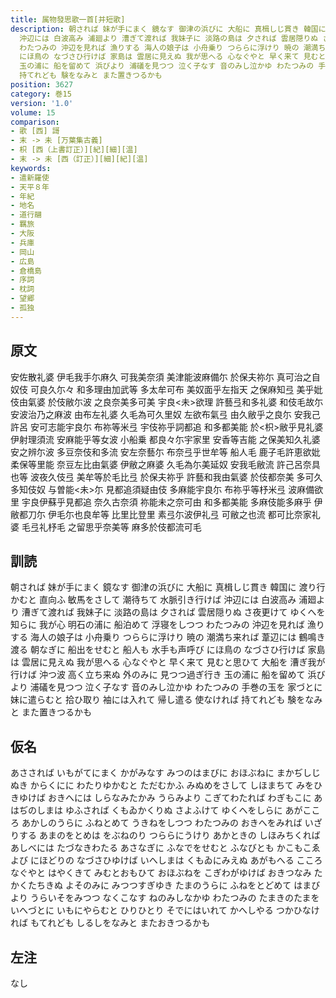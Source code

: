 ```yaml
---
title: 属物發思歌一首[并短歌]
description: 朝されば 妹が手にまく 鏡なす 御津の浜びに 大船に 真楫しじ貫き 韓国に 渡り行かむと 直向ふ 敏馬をさして 潮待ちて 水脈引き行けば
  沖辺には 白波高み 浦廻より 漕ぎて渡れば 我妹子に 淡路の島は 夕されば 雲居隠りぬ さ夜更けて ゆくへを知らに 我が心 明石の浦に 船泊めて 浮寝をしつつ
  わたつみの 沖辺を見れば 漁りする 海人の娘子は 小舟乗り つららに浮けり 暁の 潮満ち来れば 葦辺には 鶴鳴き渡る 朝なぎに 船出をせむと 船人も 水手も声呼び
  にほ鳥の なづさひ行けば 家島は 雲居に見えぬ 我が思へる 心なぐやと 早く来て 見むと思ひて 大船を 漕ぎ我が行けば 沖つ波 高く立ち来ぬ 外のみに 見つつ過ぎ行き
  玉の浦に 船を留めて 浜びより 浦礒を見つつ 泣く子なす 音のみし泣かゆ わたつみの 手巻の玉を 家づとに 妹に遣らむと 拾ひ取り 袖には入れて 帰し遣る 使なければ
  持てれども 験をなみと また置きつるかも
position: 3627
category: 巻15
version: '1.0'
volume: 15
comparison:
- 歌 [西] 謌
- 末 -> 未 [万葉集古義]
- 枳 [西（上書訂正）][紀][細][温]
- 末 -> 未 [西（訂正）][細][紀][温]
keywords:
- 遣新羅使
- 天平８年
- 年紀
- 地名
- 道行翮
- 羈旅
- 大阪
- 兵庫
- 岡山
- 広島
- 倉橋島
- 序詞
- 枕詞
- 望郷
- 孤独
---
```


## 原文

安佐散礼婆 伊毛我手尓麻久 可我美奈須 美津能波麻備尓 於保夫祢尓 真可治之自奴伎 可良久尓々 和多理由加武等 多太牟可布 美奴面乎左指天 之保麻知弖 美乎妣伎由氣婆 於伎敝尓波 之良奈美多可美 宇良<未>欲理 許藝弖和多礼婆 和伎毛故尓 安波治乃之麻波 由布左礼婆 久毛為可久里奴 左欲布氣弖 由久敝乎之良尓 安我己許呂 安可志能宇良尓 布祢等米弖 宇伎祢乎詞都追 和多都美能 於<枳>敝乎見礼婆 伊射理須流 安麻能乎等女波 小船乗 都良々尓宇家里 安香等吉能 之保美知久礼婆 安之辨尓波 多豆奈伎和多流 安左奈藝尓 布奈弖乎世牟等 船人毛 鹿子毛許恵欲妣 柔保等里能 奈豆左比由氣婆 伊敝之麻婆 久毛為尓美延奴 安我毛敝流 許己呂奈具也等 波夜久伎弖 美牟等於毛比弖 於保夫祢乎 許藝和我由氣婆 於伎都奈美 多可久多知伎奴 与曽能<未>尓 見都追須疑由伎 多麻能宇良尓 布祢乎等杼米弖 波麻備欲里 宇良伊蘇乎見都追 奈久古奈須 祢能未之奈可由 和多都美能 多麻伎能多麻乎 伊敝都刀尓 伊毛尓也良牟等 比里比登里 素弖尓波伊礼弖 可敝之也流 都可比奈家礼婆 毛弖礼杼毛 之留思乎奈美等 麻多於伎都流可毛

## 訓読

朝されば 妹が手にまく 鏡なす 御津の浜びに 大船に 真楫しじ貫き 韓国に 渡り行かむと 直向ふ 敏馬をさして 潮待ちて 水脈引き行けば 沖辺には 白波高み 浦廻より 漕ぎて渡れば 我妹子に 淡路の島は 夕されば 雲居隠りぬ さ夜更けて ゆくへを知らに 我が心 明石の浦に 船泊めて 浮寝をしつつ わたつみの 沖辺を見れば 漁りする 海人の娘子は 小舟乗り つららに浮けり 暁の 潮満ち来れば 葦辺には 鶴鳴き渡る 朝なぎに 船出をせむと 船人も 水手も声呼び にほ鳥の なづさひ行けば 家島は 雲居に見えぬ 我が思へる 心なぐやと 早く来て 見むと思ひて 大船を 漕ぎ我が行けば 沖つ波 高く立ち来ぬ 外のみに 見つつ過ぎ行き 玉の浦に 船を留めて 浜びより 浦礒を見つつ 泣く子なす 音のみし泣かゆ わたつみの 手巻の玉を 家づとに 妹に遣らむと 拾ひ取り 袖には入れて 帰し遣る 使なければ 持てれども 験をなみと また置きつるかも

## 仮名

あさされば いもがてにまく かがみなす みつのはまびに おほぶねに まかぢしじぬき からくにに わたりゆかむと ただむかふ みぬめをさして しほまちて みをひきゆけば おきへには しらなみたかみ うらみより こぎてわたれば わぎもこに あはぢのしまは ゆふされば くもゐかくりぬ さよふけて ゆくへをしらに あがこころ あかしのうらに ふねとめて うきねをしつつ わたつみの おきへをみれば いざりする あまのをとめは をぶねのり つららにうけり あかときの しほみちくれば あしべには たづなきわたる あさなぎに ふなでをせむと ふなびとも かこもこゑよび にほどりの なづさひゆけば いへしまは くもゐにみえぬ あがもへる こころなぐやと はやくきて みむとおもひて おほぶねを こぎわがゆけば おきつなみ たかくたちきぬ よそのみに みつつすぎゆき たまのうらに ふねをとどめて はまびより うらいそをみつつ なくこなす ねのみしなかゆ わたつみの たまきのたまを いへづとに いもにやらむと ひりひとり そでにはいれて かへしやる つかひなければ もてれども しるしをなみと またおきつるかも

## 左注

なし

